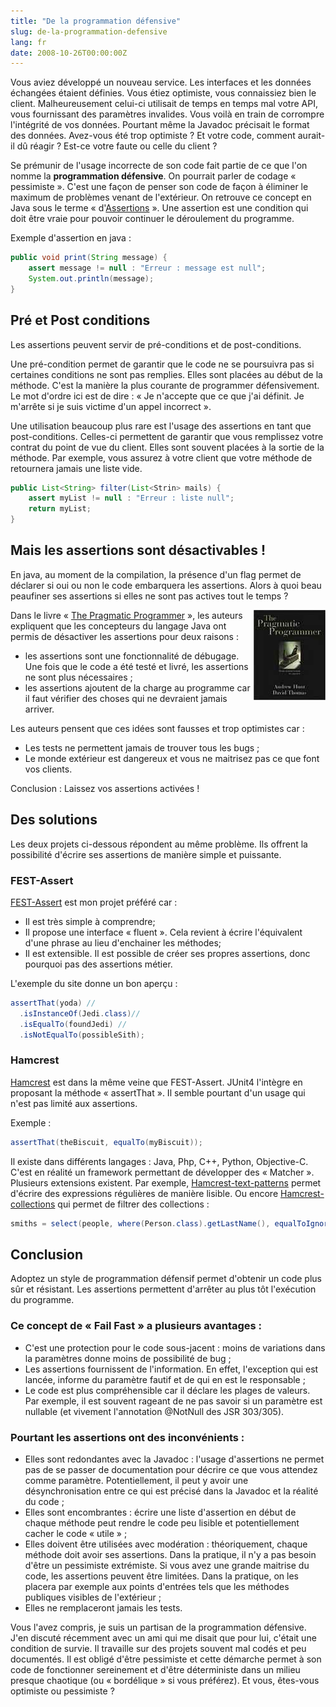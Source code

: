 ```yaml
---
title: "De la programmation défensive"
slug: de-la-programmation-defensive
lang: fr
date: 2008-10-26T00:00:00Z
---
```


Vous aviez développé un nouveau service. Les interfaces et les données échangées étaient définies. Vous étiez optimiste, vous connaissiez bien le client. Malheureusement celui-ci utilisait de temps en temps mal votre API, vous fournissant des paramètres invalides. Vous voilà en train de corrompre l'intégrité de vos données. Pourtant même la Javadoc précisait le format des données. Avez-vous été trop optimiste ? Et votre code, comment aurait-il dû réagir ? Est-ce votre faute ou celle du client ?

Se prémunir de l'usage incorrecte de son code fait partie de ce que l'on nomme la **programmation défensive**. On pourrait parler de codage « pessimiste ». C'est une façon de penser son code de façon à éliminer le maximum de problèmes venant de l'extérieur. On retrouve ce concept en Java sous le terme « d'[Assertions](http://java.sun.com/j2se/1.4.2/docs/guide/lang/assert.html) ». Une assertion est une condition qui doit être vraie pour pouvoir continuer le déroulement du programme.

Exemple d'assertion en java :

```java
public void print(String message) {
    assert message != null : "Erreur : message est null";
    System.out.println(message);
}
```

## Pré et Post conditions

Les assertions peuvent servir de pré-conditions et de post-conditions.

Une pré-condition permet de garantir que le code ne se poursuivra pas si certaines conditions ne sont pas remplies. Elles sont placées au début de la méthode. C'est la manière la plus courante de programmer défensivement. Le mot d'ordre ici est de dire : « Je n'accepte que ce que j'ai définit. Je m'arrête si je suis victime d'un appel incorrect ».

Une utilisation beaucoup plus rare est l'usage des assertions en tant que post-conditions. Celles-ci permettent de garantir que vous remplissez votre contrat du point de vue du client. Elles sont souvent placées à la sortie de la méthode. Par exemple, vous assurez à votre client que votre méthode de retournera jamais une liste vide.

```java
public List<String> filter(List<Strin> mails) {
    assert myList != null : "Erreur : liste null";
    return myList;
}
```

## Mais les assertions sont désactivables !

En java, au moment de la compilation, la présence d'un flag permet de déclarer si oui ou non le code embarquera les assertions. Alors à quoi beau peaufiner ses assertions si elles ne sont pas actives tout le temps ?

<img src="/assets/images/posts/2008/10/thepragmaticprogrammerfromjourneymantomaster.jpg" style="float:right"/>

Dans le livre « [The Pragmatic Programmer](http://www.amazon.fr/Pragmatic-Programmer-Journeyman-Master/dp/020161622X/) », les auteurs expliquent que les concepteurs du langage Java ont permis de désactiver les assertions pour deux raisons :

- les assertions sont une fonctionnalité de débugage. Une fois que le code a été testé et livré, les assertions ne sont plus nécessaires ;
- les assertions ajoutent de la charge au programme car il faut vérifier des choses qui ne devraient jamais arriver.

Les auteurs pensent que ces idées sont fausses et trop optimistes car :

- Les tests ne permettent jamais de trouver tous les bugs ;
- Le monde extérieur est dangereux et vous ne maitrisez pas ce que font vos clients.

Conclusion : Laissez vos assertions activées !

## Des solutions

Les deux projets ci-dessous répondent au même problème. Ils offrent la possibilité d'écrire ses assertions de manière simple et puissante.

### FEST-Assert

[FEST-Assert](http://fest.easytesting.org/assert/) est mon projet préféré car :

- Il est très simple à comprendre;
- Il propose une interface « fluent ». Cela revient à écrire l'équivalent d'une phrase au lieu d'enchainer les méthodes;
- Il est extensible. Il est possible de créer ses propres assertions, donc pourquoi pas des assertions métier.

L'exemple du site donne un bon aperçu :

```java
assertThat(yoda) //
  .isInstanceOf(Jedi.class)//
  .isEqualTo(foundJedi) //
  .isNotEqualTo(possibleSith);
```

### Hamcrest

[Hamcrest](http://code.google.com/p/hamcrest/) est dans la même veine que FEST-Assert. JUnit4 l'intègre en proposant la méthode « assertThat ». Il semble pourtant d'un usage qui n'est pas limité aux assertions.

Exemple :

```java
assertThat(theBiscuit, equalTo(myBiscuit));
```

Il existe dans différents langages : Java, Php, C++, Python, Objective-C. C'est en réalité un framework permettant de développer des « Matcher ». Plusieurs extensions existent. Par exemple, [Hamcrest-text-patterns](http://code.google.com/p/hamcrest-text-patterns/) permet d'écrire des expressions régulières de manière lisible. Ou encore [Hamcrest-collections](http://code.google.com/p/hamcrest-collections/) qui permet de filtrer des collections :

```java
smiths = select(people, where(Person.class).getLastName(), equalToIgnoringCase("smith"));
```

## Conclusion

Adoptez un style de programmation défensif permet d'obtenir un code plus sûr et résistant. Les assertions permettent d'arrêter au plus tôt l'exécution du programme.

### Ce concept de « Fail Fast » a plusieurs avantages :

- C'est une protection pour le code sous-jacent : moins de variations dans la paramètres donne moins de possibilité de bug ;
- Les assertions fournissent de l'information. En effet, l'exception qui est lancée, informe du paramètre fautif et de qui en est le responsable ;
- Le code est plus compréhensible car il déclare les plages de valeurs. Par exemple, il est souvent rageant de ne pas savoir si un paramètre est nullable (et vivement l'annotation @NotNull des JSR 303/305).

### Pourtant les assertions ont des inconvénients :

- Elles sont redondantes avec la Javadoc : l'usage d'assertions ne permet pas de se passer de documentation pour décrire ce que vous attendez comme paramètre. Potentiellement, il peut y avoir une désynchronisation entre ce qui est précisé dans la Javadoc et la réalité du code ;
- Elles sont encombrantes : écrire une liste d'assertion en début de chaque méthode peut rendre le code peu lisible et potentiellement cacher le code « utile » ;
- Elles doivent être utilisées avec modération : théoriquement, chaque méthode doit avoir ses assertions. Dans la pratique, il n'y a pas besoin d'être un pessimiste extrémiste. Si vous avez une grande maitrise du code, les assertions peuvent être limitées. Dans la pratique, on les placera par exemple aux points d'entrées tels que les méthodes publiques visibles de l'extérieur ;
- Elles ne remplaceront jamais les tests.

Vous l'avez compris, je suis un partisan de la programmation défensive. J'en discuté récemment avec un ami qui me disait que pour lui, c'était une condition de survie. Il travaille sur des projets souvent mal codés et peu documentés. Il est obligé d'être pessimiste et cette démarche permet à son code de fonctionner sereinement et d'être déterministe dans un milieu presque chaotique (ou « bordélique » si vous préférez). Et vous, êtes-vous optimiste ou pessimiste ?
